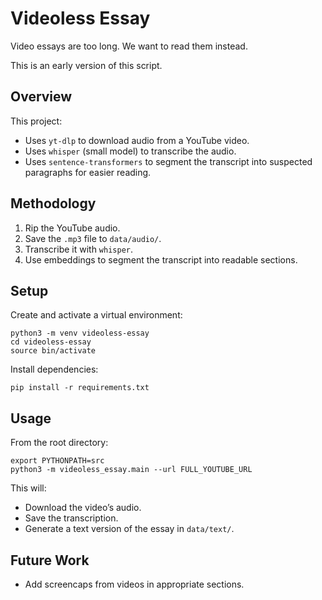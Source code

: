 # Videoless Essay

Video essays are too long. We want to read them instead.

This is an early version of this script.

## Overview

This project:

- Uses `yt-dlp` to download audio from a YouTube video.
- Uses `whisper` (small model) to transcribe the audio.
- Uses `sentence-transformers` to segment the transcript into suspected paragraphs for easier reading.

## Methodology

1. Rip the YouTube audio.
2. Save the `.mp3` file to `data/audio/`.
3. Transcribe it with `whisper`.
4. Use embeddings to segment the transcript into readable sections.

## Setup

Create and activate a virtual environment:

    python3 -m venv videoless-essay
    cd videoless-essay
    source bin/activate

Install dependencies:

    pip install -r requirements.txt

## Usage

From the root directory:

    export PYTHONPATH=src
    python3 -m videoless_essay.main --url FULL_YOUTUBE_URL

This will:

- Download the video’s audio.
- Save the transcription.
- Generate a text version of the essay in `data/text/`.

## Future Work

- Add screencaps from videos in appropriate sections.